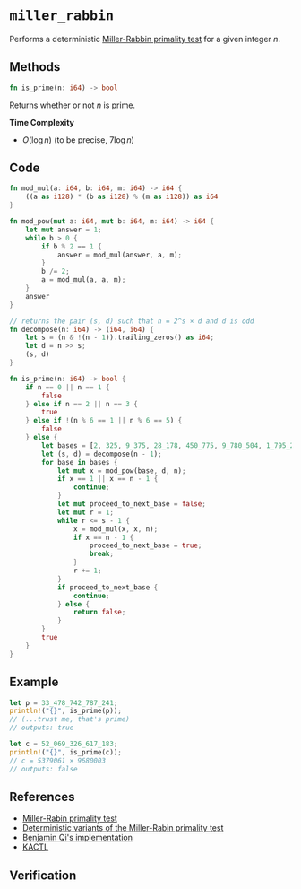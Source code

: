 # `miller_rabbin`
Performs a deterministic [Miller-Rabbin primality test](https://en.wikipedia.org/wiki/Miller%E2%80%93Rabin_primality_test) for a given integer $n$.

## Methods
```rust
fn is_prime(n: i64) -> bool
```

Returns whether or not $n$ is prime.

**Time Complexity**
- $O(\log n)$ (to be precise, $7 \log n$)

## Code
```rust
fn mod_mul(a: i64, b: i64, m: i64) -> i64 {
    ((a as i128) * (b as i128) % (m as i128)) as i64
}

fn mod_pow(mut a: i64, mut b: i64, m: i64) -> i64 {
    let mut answer = 1;
    while b > 0 {
        if b % 2 == 1 {
            answer = mod_mul(answer, a, m);
        }
        b /= 2;
        a = mod_mul(a, a, m);
    }
    answer
}

// returns the pair (s, d) such that n = 2^s × d and d is odd
fn decompose(n: i64) -> (i64, i64) {
    let s = (n & !(n - 1)).trailing_zeros() as i64;
    let d = n >> s;
    (s, d)
}

fn is_prime(n: i64) -> bool {
    if n == 0 || n == 1 {
        false
    } else if n == 2 || n == 3 {
        true
    } else if !(n % 6 == 1 || n % 6 == 5) {
        false
    } else {
        let bases = [2, 325, 9_375, 28_178, 450_775, 9_780_504, 1_795_265_022];
        let (s, d) = decompose(n - 1);
        for base in bases {
            let mut x = mod_pow(base, d, n);
            if x == 1 || x == n - 1 {
                continue;
            }
            let mut proceed_to_next_base = false;
            let mut r = 1;
            while r <= s - 1 {
                x = mod_mul(x, x, n);
                if x == n - 1 {
                    proceed_to_next_base = true;
                    break;
                }
                r += 1;
            }
            if proceed_to_next_base {
                continue;
            } else {
                return false;
            }
        }
        true
    }
}
```

## Example
```rust
let p = 33_478_742_787_241;
println!("{}", is_prime(p));
// (...trust me, that's prime)
// outputs: true

let c = 52_069_326_617_183;
println!("{}", is_prime(c));
// c = 5379061 × 9680003
// outputs: false
```

## References
- [Miller-Rabin primality test](https://en.wikipedia.org/wiki/Miller%E2%80%93Rabin_primality_test)
- [Deterministic variants of the Miller-Rabin primality test](https://miller-rabin.appspot.com/)
- [Benjamin Qi's implementation](https://github.com/bqi343/USACO/blob/master/Implementations/content/number-theory%20(11.1)/Primality/MillerRabin.h)
- [KACTL](https://github.com/kth-competitive-programming/kactl/blob/main/content/number-theory/MillerRabin.h)

## Verification
